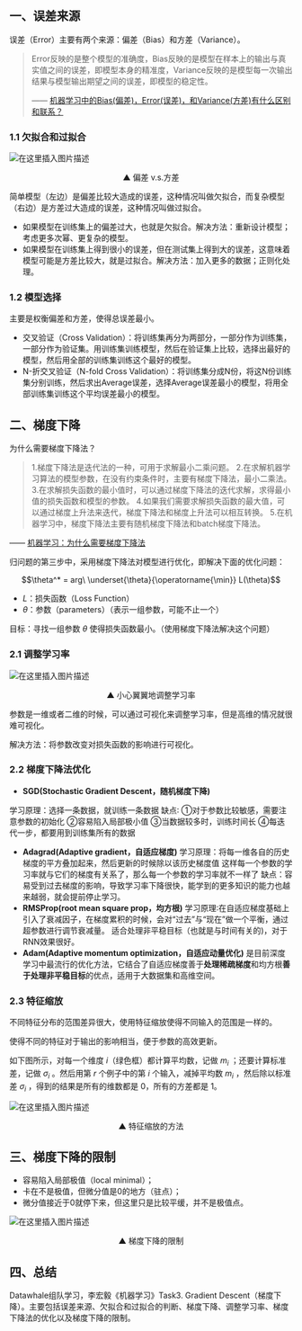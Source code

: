 ## 一、误差来源
误差（Error）主要有两个来源：偏差（Bias）和方差（Variance）。

>Error反映的是整个模型的准确度，Bias反映的是模型在样本上的输出与真实值之间的误差，即模型本身的精准度，Variance反映的是模型每一次输出结果与模型输出期望之间的误差，即模型的稳定性。
>
>—— [机器学习中的Bias(偏差)，Error(误差)，和Variance(方差)有什么区别和联系？](https://www.zhihu.com/question/27068705)
  
 
### 1.1 欠拟合和过拟合

![在这里插入图片描述](https://img-blog.csdnimg.cn/fce87e1c9a25467fbc1edad24c1c403f.png)
  
<p align="center">▲ 偏差 v.s.方差</center>



简单模型（左边）是偏差比较大造成的误差，这种情况叫做欠拟合，而复杂模型（右边）是方差过大造成的误差，这种情况叫做过拟合。

- 如果模型在训练集上的偏差过大，也就是欠拟合。解决方法：重新设计模型；考虑更多次幂、更复杂的模型。
- 如果模型在训练集上得到很小的误差，但在测试集上得到大的误差，这意味着模型可能是方差比较大，就是过拟合。解决方法：加入更多的数据；正则化处理。

### 1.2 模型选择
主要是权衡偏差和方差，使得总误差最小。
- 交叉验证（Cross Validation）：将训练集再分为两部分，一部分作为训练集，一部分作为验证集。用训练集训练模型，然后在验证集上比较，选择出最好的模型，然后用全部的训练集训练这个最好的模型。
- N-折交叉验证（N-fold Cross Validation）：将训练集分成N份，将这N份训练集分别训练，然后求出Average误差，选择Average误差最小的模型，将用全部训练集训练这个平均误差最小的模型。

## 二、梯度下降
为什么需要梯度下降法？

>1.梯度下降法是迭代法的一种，可用于求解最小二乘问题。
2.在求解机器学习算法的模型参数，在没有约束条件时，主要有梯度下降法，最小二乘法。
3.在求解损失函数的最小值时，可以通过梯度下降法的迭代求解，求得最小值的损失函数和模型的参数。
4.如果我们需要求解损失函数的最大值，可以通过梯度上升法来迭代，梯度下降法和梯度上升法可以相互转换。
5.在机器学习中，梯度下降法主要有随机梯度下降法和batch梯度下降法。

—— [机器学习：为什么需要梯度下降法](https://blog.csdn.net/qq_18555105/article/details/123962865)

归问题的第三步中，采用梯度下降法对模型进行优化，即解决下面的优化问题：

$$\theta^* = arg\ \underset{\theta}{\operatorname{\min}} L(\theta)$$

- $L$：损失函数（Loss Function）
- $\theta$：参数（parameters）（表示一组参数，可能不止一个）

目标：寻找一组参数 $\theta$ 使得损失函数最小。（使用梯度下降法解决这个问题）


### 2.1 调整学习率

![在这里插入图片描述](https://img-blog.csdnimg.cn/75eeaf8b5fd24e05875c9327c3164a70.png)
<p align="center">▲ 小心翼翼地调整学习率 </center>

参数是一维或者二维的时候，可以通过可视化来调整学习率，但是高维的情况就很难可视化。

解决方法：将参数改变对损失函数的影响进行可视化。

### 2.2 梯度下降法优化

- **SGD(Stochastic Gradient Descent，随机梯度下降)**

学习原理：选择一条数据，就训练一条数据
缺点∶
①对于参数比较敏感，需要注意参数的初始化
②容易陷入局部极小值
③当数据较多时，训练时间长
④每迭代一步，都要用到训练集所有的数据
- **Adagrad(Adaptive gradient，自适应梯度)**
学习原理：将每一维各自的历史梯度的平方叠加起来，然后更新的时候除以该历史梯度值
这样每一个参数的学习率就与它们的梯度有关系了，那么每一个参数的学习率就不一样了
缺点：容易受到过去梯度的影响，导致学习率下降很快，能学到的更多知识的能力也越来越弱，就会提前停止学习。
- **RMSProp(root mean square prop，均方根)**
学习原理∶在自适应梯度基础上引入了衰减因子，在梯度累积的时候，会对“过去”与“现在”做一个平衡，通过超参数进行调节衰减量。
适合处理非平稳目标（也就是与时间有关的)，对于RNN效果很好。
- **Adam(Adaptive momentum optimization，自适应动量优化)**
是目前深度学习中最流行的优化方法，它结合了自适应梯度善于**处理稀疏梯度**和均方根**善于处理非平稳目标**的优点，适用于大数据集和高维空间。

### 2.3 特征缩放
不同特征分布的范围差异很大，使用特征缩放使得不同输入的范围是一样的。

使得不同的特征对于输出的影响相当，便于参数的高效更新。

如下图所示，对每一个维度 $i$（绿色框）都计算平均数，记做 $m_i$ ；还要计算标准差，记做 $\sigma _i$  。然后用第 $r$ 个例子中的第 $i$ 个输入，减掉平均数 $m_i$ ，然后除以标准差 $\sigma _i$ ，得到的结果是所有的维数都是 0，所有的方差都是 1。

![在这里插入图片描述](https://img-blog.csdnimg.cn/3f042fcd2f914fe4a4f92d096ffb40bc.png)
<p align="center">▲ 特征缩放的方法 </center>

## 三、梯度下降的限制
- 容易陷入局部极值（local minimal）；
- 卡在不是极值，但微分值是0的地方（驻点）；
- 微分值接近于0就停下来，但这里只是比较平缓，并不是极值点。

![在这里插入图片描述](https://img-blog.csdnimg.cn/6bfec53ff4ab48689c612dbed24fe9f3.png)
<p align="center">▲ 梯度下降的限制 </center>

## 四、总结
Datawhale组队学习，李宏毅《机器学习》Task3. Gradient Descent（梯度下降）。主要包括误差来源、欠拟合和过拟合的判断、梯度下降、调整学习率、梯度下降法的优化以及梯度下降的限制。

